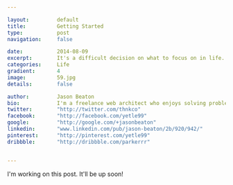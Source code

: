 ```yaml
---

layout:			default
title:  		Getting Started
type:			post
navigation: 	false

date:   		2014-08-09
excerpt: 		It's a difficult decision on what to focus on in life. I've made some decisions and here's how I'll be working from now on. 
categories:		Life
gradient: 		4
image: 			59.jpg
details:		false

author: 		Jason Beaton
bio: 			I'm a freelance web architect who enjoys solving problems, and making things look good.
twitter: 		"http://twitter.com/thnkco"
facebook: 		"http://facebook.com/yetle99"
google: 		"http://google.com/+jasonbeaton"
linkedin: 		"www.linkedin.com/pub/jason-beaton/2b/920/942/"
pinterest: 		"http://pinterest.com/yetle99"
dribbble: 		"http://dribbble.com/parkerrr"


---
```


I'm working on this post. It'll be up soon!